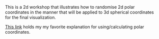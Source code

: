 This is a 2d workshop that illustrates how to randomise 2d polar coordinates  in the manner that will be applied to 3d spherical coordinates for the final visualization.

 [This link](http://mathinsight.org/polar_coordinates)  holds my my favorite explanation for using/calculating polar coordinates.
